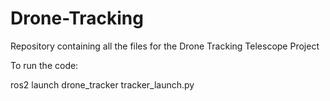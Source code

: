# Drone-Tracking
Repository containing all the files for the Drone Tracking Telescope Project

To run the code:

ros2 launch drone_tracker tracker_launch.py 

